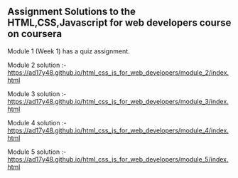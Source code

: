 ## Assignment Solutions to the HTML,CSS,Javascript for web developers course on coursera

Module 1 (Week 1) has a quiz assignment.

Module 2 solution :- https://ad17y48.github.io/html_css_js_for_web_developers/module_2/index.html

Module 3 solution :- https://ad17y48.github.io/html_css_js_for_web_developers/module_3/index.html

Module 4 solution :- https://ad17y48.github.io/html_css_js_for_web_developers/module_4/index.html

Module 5 solution :- https://ad17y48.github.io/html_css_js_for_web_developers/module_5/index.html
